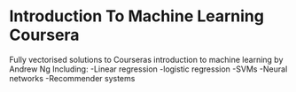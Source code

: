 # Introduction To Machine Learning Coursera
Fully vectorised solutions to Courseras introduction to machine learning by Andrew Ng
Including:
    -Linear regression
    -logistic regression
    -SVMs
    -Neural networks
    -Recommender systems
